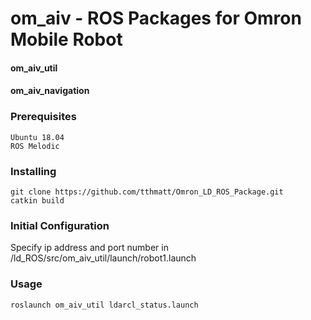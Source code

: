 # om_aiv - ROS Packages for Omron Mobile Robot

#### om_aiv_util

#### om_aiv_navigation



### Prerequisites
```
Ubuntu 18.04
ROS Melodic 
```

### Installing
```
git clone https://github.com/tthmatt/Omron_LD_ROS_Package.git
catkin build
```
### Initial Configuration

Specify ip address and port number in /ld_ROS/src/om_aiv_util/launch/robot1.launch




### Usage
```
roslaunch om_aiv_util ldarcl_status.launch
```
